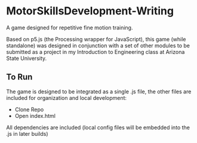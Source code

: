 # MotorSkillsDevelopment-Writing
A game designed for repetitive fine motion training.

Based on p5.js (the Processing wrapper for JavaScript), this game (while standalone) was designed in conjunction with a set of other modules to be submitted as a project in my Introduction to Engineering class at Arizona State University.

## To Run
The game is designed to be integrated as a single .js file, the other files are included for organization and local development:
* Clone Repo
* Open index.html

All dependencies are included (local config files will be embedded into the .js in later builds)
